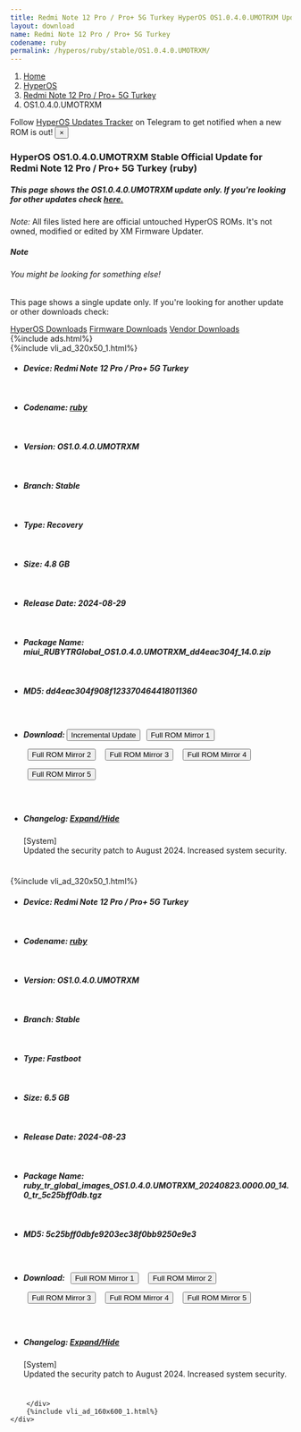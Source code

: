 ```yaml
---
title: Redmi Note 12 Pro / Pro+ 5G Turkey HyperOS OS1.0.4.0.UMOTRXM Update
layout: download
name: Redmi Note 12 Pro / Pro+ 5G Turkey
codename: ruby
permalink: /hyperos/ruby/stable/OS1.0.4.0.UMOTRXM/
---
```

<nav aria-label="breadcrumb">
    <ol class="breadcrumb">
        <li class="breadcrumb-item"><a href="/">Home</a></li>
        <li class="breadcrumb-item"><a href="/hyperos/">HyperOS</a></li>
        <li class="breadcrumb-item"><a href="/hyperos/ruby/">Redmi Note 12 Pro / Pro+ 5G Turkey</a></li>
        <li class="breadcrumb-item active" aria-current="page">OS1.0.4.0.UMOTRXM</li>
    </ol>
</nav>
<div class="alert alert-primary alert-dismissible fade show" role="alert">
    Follow <a href="https://t.me/MIUIUpdatesTracker" class="alert-link">HyperOS Updates Tracker</a> on Telegram to get
    notified when a new ROM is out!
    <button type="button" class="close" data-dismiss="alert" aria-label="Close">
        <span aria-hidden="true">&times;</span>
    </button>
</div>
<div class="col-12 mx-auto">
    <h3 class="title bg-light p-2 rounded">HyperOS OS1.0.4.0.UMOTRXM Stable Official Update for Redmi Note 12 Pro / Pro+ 5G Turkey (ruby)</h3>
    <h5>This page shows the OS1.0.4.0.UMOTRXM update only. If you're looking for other updates check
        <a href="/hyperos/ruby/">here.</a></h5>
    <p><i>Note: </i>All files listed here are official untouched HyperOS ROMs.
        It's not owned, modified or edited by XM Firmware Updater.</p>
    <div class="card">
        <div class="card-body">
            <h5 class="card-title">Note</h5>
            <h6 class="card-subtitle mb-2 text-muted">You might be looking for something else!</h6>
            <p class="card-text">This page shows a single update only.
                If you're looking for another update or other downloads check:</p>
            <a href="/hyperos/" class="card-link">HyperOS Downloads</a>
            <a href="/firmware/" class="card-link">Firmware Downloads</a>
            <a href="/vendor/" class="card-link">Vendor Downloads</a>
        </div>
    </div>
    {%include ads.html%}
    <div class="row justify-content-center">
        <div class="col-10" id="downloads">
                    <div class="card card-body">
            {%include vli_ad_320x50_1.html%}
            <ul class="list-unstyled">
                <li style="padding-bottom: 10px;">
                    <h5><b>Device: </b>Redmi Note 12 Pro / Pro+ 5G Turkey</h5>
                </li>
                <li style="padding-bottom: 10px;">
                    <h5><b>Codename: </b> <a href="/hyperos/ruby/" target="_blank">ruby</a> </h5>
                </li>
                <li style="padding-bottom: 10px;">
                    <h5><b>Version: </b>OS1.0.4.0.UMOTRXM</h5>
                </li>
                <li style="padding-bottom: 10px;">
                    <h5><b>Branch: </b>Stable</h5>
                </li>
                <li style="padding-bottom: 10px;">
                    <h5><b>Type: </b>Recovery</h5>
                </li>
                <li style="padding-bottom: 10px;">
                    <h5><b>Size: </b>4.8 GB</h5>
                </li>
                <li style="padding-bottom: 10px;">
                    <h5><b>Release Date: </b>2024-08-29</h5>
                </li>
                <li style="padding-bottom: 10px;">
                    <h5><b>Package Name: </b><span id="filename" class="text-dark">miui_RUBYTRGlobal_OS1.0.4.0.UMOTRXM_dd4eac304f_14.0.zip</span></h5>
                </li>
                <li style="padding-bottom: 10px;">
                    <h5><b>MD5: </b><span id="md5" class="text-muted">dd4eac304f908f123370464418011360</span></h5>
                </li>
                <li style="padding-bottom: 10px;">
                    <h5><b>Download: </b><button type="button" id="incremental_download" class="btn btn-warning" onclick="window.open('https://bigota.d.miui.com/OS1.0.4.0.UMOTRXM/miui-blockota-ruby_tr_global-OS1.0.3.0.UMOTRXM-OS1.0.4.0.UMOTRXM-c2b565c6e7-14.0.zip', '_blank');"><i class="fa fa-download"></i> Incremental Update</button> <button type="button" id="download" class="btn btn-primary" style="margin: 7px;" onclick="window.open('https://cdnorg.d.miui.com/OS1.0.4.0.UMOTRXM/miui_RUBYTRGlobal_OS1.0.4.0.UMOTRXM_dd4eac304f_14.0.zip', '_blank');"><i class="fa fa-download"></i> Full ROM Mirror 1</button> <button type="button" id="download" class="btn btn-primary" style="margin: 7px;" onclick="window.open('https://bkt-sgp-miui-ota-update-alisgp.oss-ap-southeast-1.aliyuncs.com/OS1.0.4.0.UMOTRXM/miui_RUBYTRGlobal_OS1.0.4.0.UMOTRXM_dd4eac304f_14.0.zip', '_blank');"><i class="fa fa-download"></i> Full ROM Mirror 2</button> <button type="button" id="download" class="btn btn-primary" style="margin: 7px;" onclick="window.open('https://bn.d.miui.com/OS1.0.4.0.UMOTRXM/miui_RUBYTRGlobal_OS1.0.4.0.UMOTRXM_dd4eac304f_14.0.zip', '_blank');"><i class="fa fa-download"></i> Full ROM Mirror 3</button> <button type="button" id="download" class="btn btn-primary" style="margin: 7px;" onclick="window.open('https://bigota.d.miui.com/OS1.0.4.0.UMOTRXM/miui_RUBYTRGlobal_OS1.0.4.0.UMOTRXM_dd4eac304f_14.0.zip', '_blank');"><i class="fa fa-download"></i> Full ROM Mirror 4</button> <button type="button" id="download" class="btn btn-primary" style="margin: 7px;" onclick="window.open('https://hugeota.d.miui.com/OS1.0.4.0.UMOTRXM/miui_RUBYTRGlobal_OS1.0.4.0.UMOTRXM_dd4eac304f_14.0.zip', '_blank');"><i class="fa fa-download"></i> Full ROM Mirror 5</button></h5>
                </li>
                <li style="padding-bottom: 10px;">
                    <h5><b>Changelog: </b><a href="#ruby_1_changelog" data-toggle="collapse" role="button"
                            aria-expanded="false" aria-controls="ruby_1_changelog"> <i class="fa fa-arrow-down"
                                aria-hidden="true"></i> Expand/Hide</a></h5>
                    <div class="collapse" id="ruby_1_changelog">
                        <p id="changelog_text">[System]<br>Updated the security patch to August 2024. Increased system security.</p>
                    </div>
                </li>
            </ul>
        </div>
        <div class="card card-body">
            {%include vli_ad_320x50_1.html%}
            <ul class="list-unstyled">
                <li style="padding-bottom: 10px;">
                    <h5><b>Device: </b>Redmi Note 12 Pro / Pro+ 5G Turkey</h5>
                </li>
                <li style="padding-bottom: 10px;">
                    <h5><b>Codename: </b> <a href="/hyperos/ruby/" target="_blank">ruby</a> </h5>
                </li>
                <li style="padding-bottom: 10px;">
                    <h5><b>Version: </b>OS1.0.4.0.UMOTRXM</h5>
                </li>
                <li style="padding-bottom: 10px;">
                    <h5><b>Branch: </b>Stable</h5>
                </li>
                <li style="padding-bottom: 10px;">
                    <h5><b>Type: </b>Fastboot</h5>
                </li>
                <li style="padding-bottom: 10px;">
                    <h5><b>Size: </b>6.5 GB</h5>
                </li>
                <li style="padding-bottom: 10px;">
                    <h5><b>Release Date: </b>2024-08-23</h5>
                </li>
                <li style="padding-bottom: 10px;">
                    <h5><b>Package Name: </b><span id="filename" class="text-dark">ruby_tr_global_images_OS1.0.4.0.UMOTRXM_20240823.0000.00_14.0_tr_5c25bff0db.tgz</span></h5>
                </li>
                <li style="padding-bottom: 10px;">
                    <h5><b>MD5: </b><span id="md5" class="text-muted">5c25bff0dbfe9203ec38f0bb9250e9e3</span></h5>
                </li>
                <li style="padding-bottom: 10px;">
                    <h5><b>Download: </b> <button type="button" id="download" class="btn btn-primary" style="margin: 7px;" onclick="window.open('https://cdnorg.d.miui.com/OS1.0.4.0.UMOTRXM/ruby_tr_global_images_OS1.0.4.0.UMOTRXM_20240823.0000.00_14.0_tr_5c25bff0db.tgz', '_blank');"><i class="fa fa-download"></i> Full ROM Mirror 1</button> <button type="button" id="download" class="btn btn-primary" style="margin: 7px;" onclick="window.open('https://bkt-sgp-miui-ota-update-alisgp.oss-ap-southeast-1.aliyuncs.com/OS1.0.4.0.UMOTRXM/ruby_tr_global_images_OS1.0.4.0.UMOTRXM_20240823.0000.00_14.0_tr_5c25bff0db.tgz', '_blank');"><i class="fa fa-download"></i> Full ROM Mirror 2</button> <button type="button" id="download" class="btn btn-primary" style="margin: 7px;" onclick="window.open('https://bn.d.miui.com/OS1.0.4.0.UMOTRXM/ruby_tr_global_images_OS1.0.4.0.UMOTRXM_20240823.0000.00_14.0_tr_5c25bff0db.tgz', '_blank');"><i class="fa fa-download"></i> Full ROM Mirror 3</button> <button type="button" id="download" class="btn btn-primary" style="margin: 7px;" onclick="window.open('https://bigota.d.miui.com/OS1.0.4.0.UMOTRXM/ruby_tr_global_images_OS1.0.4.0.UMOTRXM_20240823.0000.00_14.0_tr_5c25bff0db.tgz', '_blank');"><i class="fa fa-download"></i> Full ROM Mirror 4</button> <button type="button" id="download" class="btn btn-primary" style="margin: 7px;" onclick="window.open('https://hugeota.d.miui.com/OS1.0.4.0.UMOTRXM/ruby_tr_global_images_OS1.0.4.0.UMOTRXM_20240823.0000.00_14.0_tr_5c25bff0db.tgz', '_blank');"><i class="fa fa-download"></i> Full ROM Mirror 5</button></h5>
                </li>
                <li style="padding-bottom: 10px;">
                    <h5><b>Changelog: </b><a href="#ruby_2_changelog" data-toggle="collapse" role="button"
                            aria-expanded="false" aria-controls="ruby_2_changelog"> <i class="fa fa-arrow-down"
                                aria-hidden="true"></i> Expand/Hide</a></h5>
                    <div class="collapse" id="ruby_2_changelog">
                        <p id="changelog_text">[System]<br>Updated the security patch to August 2024. Increased system security.</p>
                    </div>
                </li>
            </ul>
        </div>

        </div>
        {%include vli_ad_160x600_1.html%}
    </div>
</div>
